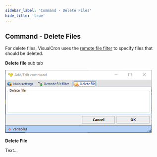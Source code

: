 ```yaml
---
sidebar_label: 'Command - Delete Files'
hide_title: 'true'
---
```


## Command - Delete Files

For delete files, VisualCron uses the [remote file filter](job-tasks-remote-file-filter) to specify files that should be deleted.
 
**Delete file** sub tab

![](../../../static/img/commanddeletefiles.png)

**Delete File**

Text...